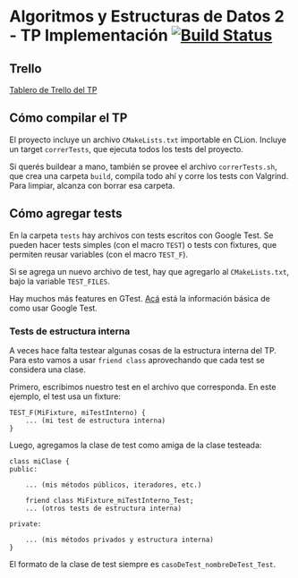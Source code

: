 # Algoritmos y Estructuras de Datos 2 - TP Implementación [![Build Status](https://travis-ci.com/ZebaSz/algo2-tp3.svg?token=RsVvgVhBTWzmo98qb3zh&branch=master)](https://travis-ci.com/ZebaSz/algo2-tp3)

## Trello

[Tablero de Trello del TP](https://trello.com/b/hXtL2sma/tp3-algo2)

## Cómo compilar el TP

El proyecto incluye un archivo `CMakeLists.txt` importable en CLion. Incluye un target `correrTests`, que ejecuta todos los tests del proyecto.

Si querés buildear a mano, también se provee el archivo `correrTests.sh`, que crea una carpeta `build`, compila todo ahí y corre los tests con Valgrind. Para limpiar, alcanza con borrar esa carpeta.

## Cómo agregar tests

En la carpeta `tests` hay archivos con tests escritos con Google Test. Se pueden hacer tests simples (con el macro `TEST`) o tests con fixtures, que permiten reusar variables (con el macro `TEST_F`).

Si se agrega un nuevo archivo de test, hay que agregarlo al `CMakeLists.txt`, bajo la variable `TEST_FILES`.

Hay muchos más features en GTest. [Acá](https://github.com/google/googletest/blob/master/googletest/docs/Primer.md) está la información básica de como usar Google Test.

### Tests de estructura interna

A veces hace falta testear algunas cosas de la estructura interna del TP. Para esto vamos a usar `friend class` aprovechando que cada test se considera una clase.

Primero, escribimos nuestro test en el archivo que corresponda. En este ejemplo, el test usa un fixture:

```
TEST_F(MiFixture, miTestInterno) {
    ... (mi test de estructura interna)
}
```

Luego, agregamos la clase de test como amiga de la clase testeada:

```
class miClase {
public:
    
    ... (mis métodos públicos, iteradores, etc.)

    friend class MiFixture_miTestInterno_Test;
    ... (otros tests de estructura interna)

private:

    ... (mis métodos privados y estructura interna)
}
```

El formato de la clase de test siempre es `casoDeTest_nombreDeTest_Test`.